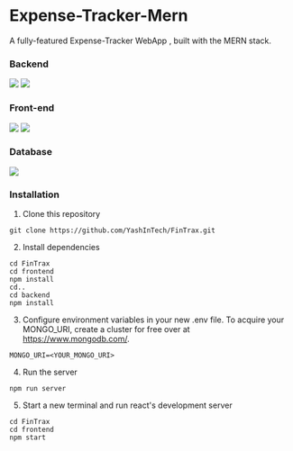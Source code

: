 # Expense-Tracker-Mern

A fully-featured Expense-Tracker WebApp , built with the MERN stack.

### Backend

<img src="https://img.shields.io/badge/Node.js-43853D?style=for-the-badge&logo=node.js&logoColor=white" /> <img src="https://img.shields.io/badge/Express.js-404D59?style=for-the-badge" />

### Front-end

<img src="https://img.shields.io/badge/React-20232A?style=for-the-badge&logo=react&logoColor=61DAFB"/> <img src="https://img.shields.io/badge/Tailwind_CSS-38B2AC?style=for-the-badge&logo=tailwind-css&logoColor=white"/>

### Database

<img src="https://img.shields.io/badge/MongoDB-4EA94B?style=for-the-badge&logo=mongodb&logoColor=white"/>

### Installation

1. Clone this repository

```
git clone https://github.com/YashInTech/FinTrax.git
```

2. Install dependencies

```
cd FinTrax
cd frontend
npm install
cd..
cd backend
npm install
```

3. Configure environment variables in your new .env file. To acquire your MONGO_URI, create a cluster for free over at https://www.mongodb.com/.

```
MONGO_URI=<YOUR_MONGO_URI>
```

4. Run the server

```
npm run server
```

5. Start a new terminal and run react's development server

```
cd FinTrax
cd frontend
npm start
```
